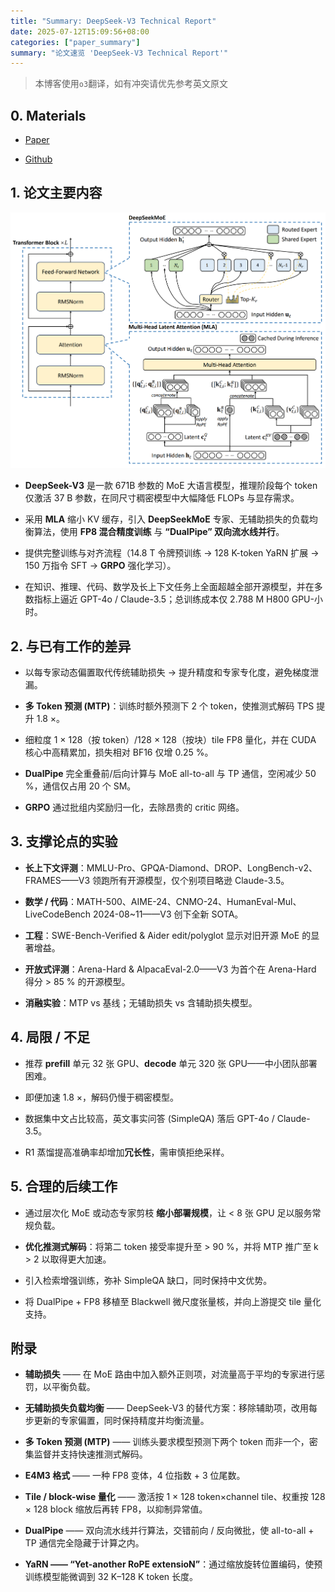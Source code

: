 ```yaml
---
title: "Summary: DeepSeek-V3 Technical Report"
date: 2025-07-12T15:09:56+08:00
categories: ["paper_summary"]
summary: "论文速览 'DeepSeek-V3 Technical Report'"
---
```


> 本博客使用`o3`翻译，如有冲突请优先参考英文原文

## 0. Materials

- [Paper](https://arxiv.org/pdf/2412.19437)

- [Github](https://github.com/deepseek-ai/DeepSeek-V3)

## 1. 论文主要内容

![image](architecture.png)

- **DeepSeek-V3** 是一款 671B 参数的 MoE 大语言模型，推理阶段每个 token 仅激活 37 B 参数，在同尺寸稠密模型中大幅降低 FLOPs 与显存需求。

- 采用 **MLA** 缩小 KV 缓存，引入 **DeepSeekMoE** 专家、无辅助损失的负载均衡算法，使用 **FP8 混合精度训练** 与 **“DualPipe” 双向流水线并行**。

- 提供完整训练与对齐流程（14.8 T 令牌预训练 → 128 K-token YaRN 扩展 → 150 万指令 SFT → **GRPO** 强化学习）。

- 在知识、推理、代码、数学及长上下文任务上全面超越全部开源模型，并在多数指标上逼近 GPT-4o / Claude-3.5；总训练成本仅 2.788 M H800 GPU-小时。

## 2. 与已有工作的差异

- 以每专家动态偏置取代传统辅助损失 → 提升精度和专家专化度，避免梯度泄漏。

- **多 Token 预测 (MTP)**：训练时额外预测下 2 个 token，使推测式解码 TPS 提升 1.8 ×。

- 细粒度 1 × 128（按 token）/128 × 128（按块）tile FP8 量化，并在 CUDA 核心中高精累加，损失相对 BF16 仅增 0.25 %。

- **DualPipe** 完全重叠前/后向计算与 MoE all-to-all 与 TP 通信，空闲减少 50 %，通信仅占用 20 个 SM。

- **GRPO** 通过批组内奖励归一化，去除昂贵的 critic 网络。

## 3. 支撑论点的实验

- **长上下文评测**：MMLU-Pro、GPQA-Diamond、DROP、LongBench-v2、FRAMES——V3 领跑所有开源模型，仅个别项目略逊 Claude-3.5。

- **数学 / 代码**：MATH-500、AIME-24、CNMO-24、HumanEval-Mul、LiveCodeBench 2024-08\~11——V3 创下全新 SOTA。

- **工程**：SWE-Bench-Verified & Aider edit/polyglot 显示对旧开源 MoE 的显著增益。

- **开放式评测**：Arena-Hard & AlpacaEval-2.0——V3 为首个在 Arena-Hard 得分 > 85 % 的开源模型。

- **消融实验**：MTP vs 基线；无辅助损失 vs 含辅助损失模型。

## 4. 局限 / 不足

- 推荐 **prefill** 单元 32 张 GPU、**decode** 单元 320 张 GPU——中小团队部署困难。

- 即便加速 1.8 ×，解码仍慢于稠密模型。

- 数据集中文占比较高，英文事实问答 (SimpleQA) 落后 GPT-4o / Claude-3.5。

- R1 蒸馏提高准确率却增加**冗长性**，需审慎拒绝采样。

## 5. 合理的后续工作

- 通过层次化 MoE 或动态专家剪枝 **缩小部署规模**，让 < 8 张 GPU 足以服务常规负载。

- **优化推测式解码**：将第二 token 接受率提升至 > 90 %，并将 MTP 推广至 k > 2 以取得更大加速。

- 引入检索增强训练，弥补 SimpleQA 缺口，同时保持中文优势。

- 将 DualPipe + FP8 移植至 Blackwell 微尺度张量核，并向上游提交 tile 量化支持。

## 附录

- **辅助损失** —— 在 MoE 路由中加入额外正则项，对流量高于平均的专家进行惩罚，以平衡负载。

- **无辅助损失负载均衡** —— DeepSeek-V3 的替代方案：移除辅助项，改用每步更新的专家偏置，同时保持精度并均衡流量。

- **多 Token 预测 (MTP)** —— 训练头要求模型预测下两个 token 而非一个，密集监督并支持快速推测式解码。

- **E4M3 格式** —— 一种 FP8 变体，4 位指数 + 3 位尾数。

- **Tile / block-wise 量化** —— 激活按 1 × 128 token×channel tile、权重按 128 × 128 block 缩放后再转 FP8，以抑制异常值。

- **DualPipe** —— 双向流水线并行算法，交错前向 / 反向微批，使 all-to-all + TP 通信完全隐藏于计算之内。

- **YaRN —— “Yet-another RoPE extensioN”**：通过缩放旋转位置编码，使预训练模型能微调到 32 K–128 K token 长度。
